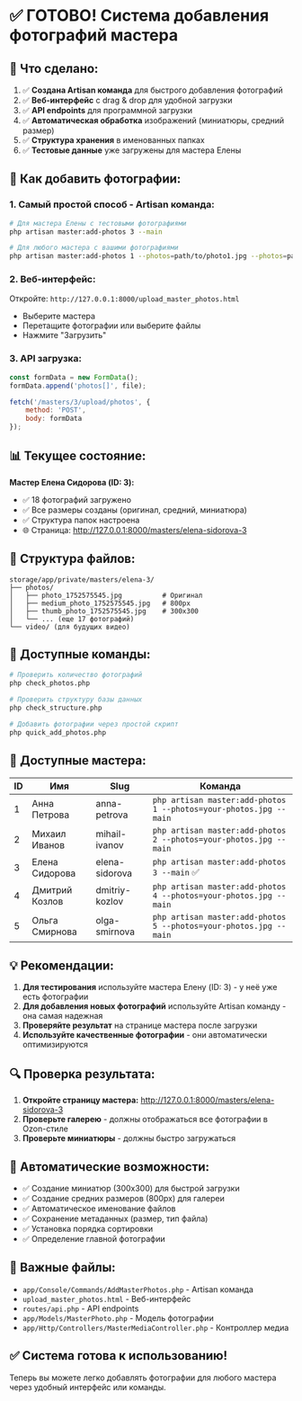 # ✅ ГОТОВО! Система добавления фотографий мастера

## 🎯 Что сделано:

1. ✅ **Создана Artisan команда** для быстрого добавления фотографий
2. ✅ **Веб-интерфейс** с drag & drop для удобной загрузки  
3. ✅ **API endpoints** для программной загрузки
4. ✅ **Автоматическая обработка** изображений (миниатюры, средний размер)
5. ✅ **Структура хранения** в именованных папках
6. ✅ **Тестовые данные** уже загружены для мастера Елены

## 🚀 Как добавить фотографии:

### 1. Самый простой способ - Artisan команда:
```bash
# Для мастера Елены с тестовыми фотографиями
php artisan master:add-photos 3 --main

# Для любого мастера с вашими фотографиями
php artisan master:add-photos 1 --photos=path/to/photo1.jpg --photos=path/to/photo2.jpg --main
```

### 2. Веб-интерфейс:
Откройте: `http://127.0.0.1:8000/upload_master_photos.html`
- Выберите мастера
- Перетащите фотографии или выберите файлы
- Нажмите "Загрузить"

### 3. API загрузка:
```javascript
const formData = new FormData();
formData.append('photos[]', file);

fetch('/masters/3/upload/photos', {
    method: 'POST',
    body: formData
});
```

## 📊 Текущее состояние:

**Мастер Елена Сидорова (ID: 3):**
- ✅ 18 фотографий загружено
- ✅ Все размеры созданы (оригинал, средний, миниатюра)
- ✅ Структура папок настроена
- 🌐 Страница: http://127.0.0.1:8000/masters/elena-sidorova-3

## 📁 Структура файлов:

```
storage/app/private/masters/elena-3/
├── photos/
│   ├── photo_1752575545.jpg          # Оригинал
│   ├── medium_photo_1752575545.jpg   # 800px
│   ├── thumb_photo_1752575545.jpg    # 300x300
│   └── ... (еще 17 фотографий)
└── video/ (для будущих видео)
```

## 🔧 Доступные команды:

```bash
# Проверить количество фотографий
php check_photos.php

# Проверить структуру базы данных
php check_structure.php

# Добавить фотографии через простой скрипт
php quick_add_photos.php
```

## 🎯 Доступные мастера:

| ID | Имя | Slug | Команда |
|----|-----|------|---------|
| 1 | Анна Петрова | anna-petrova | `php artisan master:add-photos 1 --photos=your-photos.jpg --main` |
| 2 | Михаил Иванов | mihail-ivanov | `php artisan master:add-photos 2 --photos=your-photos.jpg --main` |
| 3 | Елена Сидорова | elena-sidorova | `php artisan master:add-photos 3 --main` ✅ |
| 4 | Дмитрий Козлов | dmitriy-kozlov | `php artisan master:add-photos 4 --photos=your-photos.jpg --main` |
| 5 | Ольга Смирнова | olga-smirnova | `php artisan master:add-photos 5 --photos=your-photos.jpg --main` |

## 💡 Рекомендации:

1. **Для тестирования** используйте мастера Елену (ID: 3) - у неё уже есть фотографии
2. **Для добавления новых фотографий** используйте Artisan команду - она самая надежная
3. **Проверяйте результат** на странице мастера после загрузки
4. **Используйте качественные фотографии** - они автоматически оптимизируются

## 🔍 Проверка результата:

1. **Откройте страницу мастера:** http://127.0.0.1:8000/masters/elena-sidorova-3
2. **Проверьте галерею** - должны отображаться все фотографии в Ozon-стиле
3. **Проверьте миниатюры** - должны быстро загружаться

## 🎨 Автоматические возможности:

- ✅ Создание миниатюр (300x300) для быстрой загрузки
- ✅ Создание средних размеров (800px) для галереи
- ✅ Автоматическое именование файлов
- ✅ Сохранение метаданных (размер, тип файла)
- ✅ Установка порядка сортировки
- ✅ Определение главной фотографии

## 🚨 Важные файлы:

- `app/Console/Commands/AddMasterPhotos.php` - Artisan команда
- `upload_master_photos.html` - Веб-интерфейс
- `routes/api.php` - API endpoints
- `app/Models/MasterPhoto.php` - Модель фотографии
- `app/Http/Controllers/MasterMediaController.php` - Контроллер медиа

## ✅ Система готова к использованию!

Теперь вы можете легко добавлять фотографии для любого мастера через удобный интерфейс или команды. 